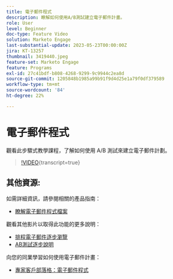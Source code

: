 ```yaml
---
title: 電子郵件程式
description: 瞭解如何使用A/B測試建立電子郵件計畫。
role: User
level: Beginner
doc-type: Feature Video
solution: Marketo Engage
last-substantial-update: 2023-05-23T00:00:00Z
jira: KT-13257
thumbnail: 3419440.jpeg
feature-set: Marketo Engage
feature: Programs
exl-id: 27c41bdf-b808-4268-9299-9c9944c2ea8d
source-git-commit: 1205848b1985a99b91f9d4d25e1a79f0df379589
workflow-type: tm+mt
source-wordcount: '84'
ht-degree: 22%

---
```


# 電子郵件程式

觀看此步驟式教學課程，了解如何使用 A/B 測試來建立電子郵件計劃。

>[!VIDEO](https://video.tv.adobe.com/v/3419440/?learn=on){transcript=true}


## 其他資源:

如需詳細資訊，請參閱相關的產品指南：
* [瞭解電子郵件程式檔案](https://experienceleague.adobe.com/docs/marketo/using/product-docs/email-marketing/email-programs/creating-an-email-program/understanding-email-programs.html?lang=zh-Hant)

觀看其他影片以取得此功能的更多說明：
* [排程電子郵件逐步瀏覽](https://experienceleague.adobe.com/docs/marketo-learn/tutorials/email-marketing/scheduled-email-watch.html?lang=zh-Hant)
* [AB測試逐步說明](https://experienceleague.adobe.com/docs/marketo-learn/tutorials/email-marketing/ab-testing-watch.html?lang=zh-Hant)

向您的同業學習如何使用電子郵件計畫：
* [專家客戶部落格：電子郵件程式](https://nation.marketo.com/t5/product-blogs/marketo-success-series-email-programs/ba-p/304968)
